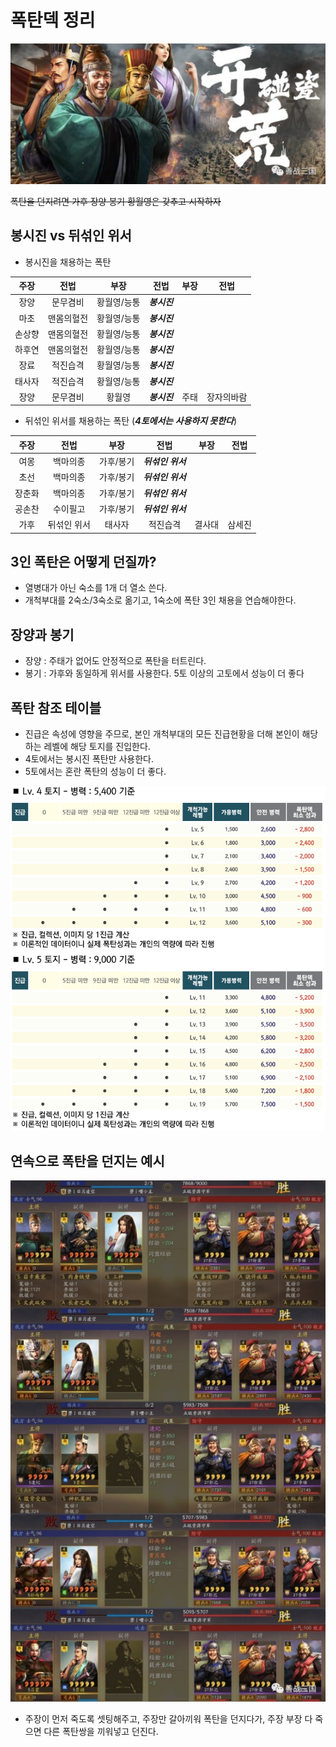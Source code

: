 # 폭탄덱 정리

![img](./../05.img/폭탄덱_header.jpg)

~~폭탄을 던지려면 가후 장양 봉기 황월영은 갖추고 시작하자~~

## 봉시진 vs 뒤섞인 위서

* 봉시진을 채용하는 폭탄

|주장|전법|부장|전법|부장|전법|
|:---:|:---:|:---:|:---:|:---:|:---:|
|장양|문무겸비|황월영/능통|___봉시진___|||
|마초|맨몸의혈전|황월영/능통|___봉시진___|||
|손상향|맨몸의혈전|황월영/능통|___봉시진___|||
|하후연|맨몸의혈전|황월영/능통|___봉시진___|||
|장료|적진습격|황월영/능통|___봉시진___|||
|태사자|적진습격|황월영/능통|___봉시진___|||
|장양|문무겸비|황월영|___봉시진___|주태|장자의바람|

* 뒤섞인 위서를 채용하는 폭탄 (___4토에서는 사용하지 못한다___)

|주장|전법|부장|전법|부장|전법|
|:---:|:---:|:---:|:---:|:---:|:---:|
|여몽|백마의종|가후/봉기|___뒤섞인 위서___|||
|초선|백마의종|가후/봉기|___뒤섞인 위서___|||
|장춘화|백마의종|가후/봉기|___뒤섞인 위서___|||
|공손찬|수이필고|가후/봉기|___뒤섞인 위서___|||
|가후|뒤섞인 위서|태사자|적진습격|결사대|삼세진|

## 3인 폭탄은 어떻게 던질까?

* 열병대가 아닌 숙소를 1개 더 열소 쓴다.
* 개척부대를 2숙소/3숙소로 옮기고, 1숙소에 폭탄 3인 채용을 연습해야한다.

## 장양과 봉기

* 장양 : 주태가 없어도 안정적으로 폭탄을 터트린다.
* 봉기 : 가후와 동일하게 위서를 사용한다. 5토 이상의 고토에서 성능이 더 좋다

## 폭탄 참조 테이블

* 진급은 속성에 영향을 주므로, 본인 개척부대의 모든 진급현황을 더해 본인이 해당하는 레벨에 해당 토지를 진입한다.
* 4토에서는 봉시진 폭탄만 사용한다.
* 5토에서는 혼란 폭탄의 성능이 더 좋다.

![img](./../05.img/폭탄목표.png)


## 연속으로 폭탄을 던지는 예시

![img](./../05.img/폭탄적용과정.jpg)

* 주장이 먼저 죽도록 셋팅해주고, 주장만 갈아끼워 폭탄을 던지다가, 주장 부장 다 죽으면 다른 폭탄쌍을 끼워넣고 던진다.
